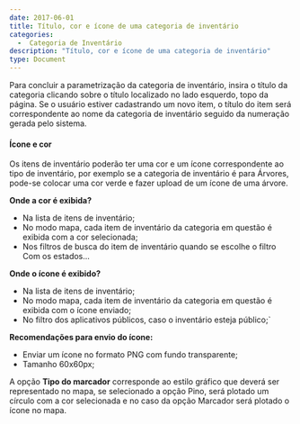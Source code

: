 ```yaml
---
date: 2017-06-01
title: Título, cor e ícone de uma categoria de inventário
categories:
  -  Categoria de Inventário
description: "Título, cor e ícone de uma categoria de inventário"
type: Document
---
```


Para concluir a parametrização da categoria de inventário, insira o título da categoria clicando sobre o título localizado no lado esquerdo, topo da página. Se o usuário estiver cadastrando um novo item, o título do item será correspondente ao nome da categoria de inventário seguido da numeração gerada pelo sistema.

#### Ícone e cor

Os itens de inventário poderão ter uma cor e um ícone correspondente ao tipo de inventário, por exemplo se a categoria de inventário é para Árvores, pode-se colocar uma cor verde e fazer upload de um ícone de uma árvore.

**Onde a cor é exibida?**

- Na lista de itens de inventário;
- No modo mapa, cada item de inventário da categoria em questão é exibida com a cor selecionada;
- Nos filtros de busca do item de inventário quando se escolhe o filtro Com os estados...

**Onde o ícone é exibido?**

- Na lista de itens de inventário;
- No modo mapa, cada item de inventário da categoria em questão é exibida com o ícone enviado;
- No filtro dos aplicativos públicos, caso o inventário esteja público;`

**Recomendações para envio do ícone:**

- Enviar um ícone no formato PNG com fundo transparente;
- Tamanho 60x60px;

A opção **Tipo do marcador** corresponde ao estilo gráfico que deverá ser representado no mapa, se selecionado a opção Pino, será plotado um círculo com a cor selecionada e no caso da opção Marcador será plotado o ícone no mapa.
